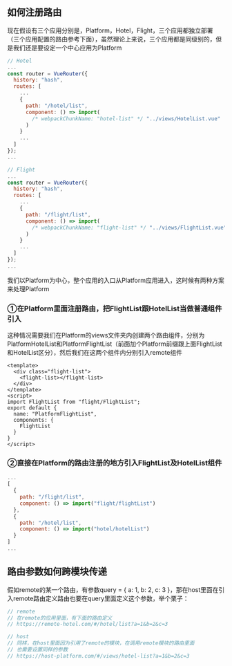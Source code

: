 ## 如何注册路由

现在假设有三个应用分别是，Platform，Hotel，Flight，三个应用都独立部署（三个应用配置的路由参考下面），虽然理论上来说，三个应用都是同级别的，但是我们还是要设定一个中心应用为Platform

```js
// Hotel
...
const router = VueRouter({
  history: "hash",
  routes: [
    ...
    {
      path: "/hotel/list",
      component: () => import(
        /* webpackChunkName: "hotel-list" */ "../views/HotelList.vue"
      )
    }
    ...
  ]
});
...

```

```js
// Flight
...
const router = VueRouter({
  history: "hash",
  routes: [
    ...
    {
      path: "/flight/list",
      component: () => import(
        /* webpackChunkName: "flight-list" */ "../views/FlightList.vue"
      )
    }
    ...
  ]
});
...

```

我们以Platform为中心，整个应用的入口从Platform应用进入，这时候有两种方案来处理Platform

### ①在Platform里面注册路由，把FlightList跟HotelList当做普通组件引入

这种情况需要我们在Platform的views文件夹内创建两个路由组件，分别为PlatformHotelList和PlatformFlightList（前面加个Platform前缀跟上面FlightList和HotelList区分），然后我们在这两个组件内分别引入remote组件

```vue
<template>
  <div class="flight-list">
    <flight-list></flight-list>
  </div>
</template>
<script>
import FlightList from "flight/FlightList";
export default {
  name: "PlatformFlightList",
  components: {
    FlightList
  }
}
</script>

```

### ②直接在Platform的路由注册的地方引入FlightList及HotelList组件

```js
...
[
  {
    path: "/flight/list",
    component: () => import("flight/flightList")
  },
  {
    path: "/hotel/list",
    component: () => import("hotel/hotelList")
  }
]
...
```

## 路由参数如何跨模块传递

假如remote的某一个路由，有参数query = { a: 1, b: 2, c: 3 }，那在host里面在引入remote路由定义路由也要在query里面定义这个参数，举个栗子：

```js
// remote
// 在remote的应用里面，有下面的路由定义
// https://remote-hotel.com/#/hotel/list?a=1&b=2&c=3

// host
// 同样，在host里面因为引用了remote的模块，在调用remote模块的路由里面
// 也需要设置同样的参数
// https://host-platform.com/#/views/hotel-list?a=1&b=2&c=3
```